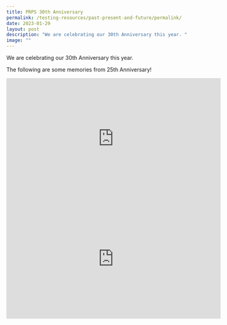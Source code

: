```yaml
---
title: PRPS 30th Anniversary
permalink: /testing-resources/past-present-and-future/permalink/
date: 2023-01-29
layout: post
description: "We are celebrating our 30th Anniversary this year. "
image: ""
---
```

We are celebrating our 30th Anniversary this year.
 

The following are some memories from 25th Anniversary!

<iframe width="560" height="315" src="https://www.youtube.com/embed/71jOVzylRNw" title="YouTube video player" frameborder="0" allow="accelerometer; autoplay; clipboard-write; encrypted-media; gyroscope; picture-in-picture; web-share" allowfullscreen></iframe>

<iframe width="560" height="315" src="https://www.youtube.com/embed/YyyxpQPVmUA" title="YouTube video player" frameborder="0" allow="accelerometer; autoplay; clipboard-write; encrypted-media; gyroscope; picture-in-picture; web-share" allowfullscreen></iframe>